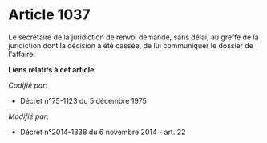 # Article 1037

Le secrétaire de la juridiction de renvoi demande, sans délai, au greffe de la juridiction dont la décision a été cassée, de
lui communiquer le dossier de l'affaire.

**Liens relatifs à cet article**

_Codifié par_:

  - Décret n°75-1123 du 5 décembre 1975

_Modifié par_:

  - Décret n°2014-1338 du 6 novembre 2014 - art. 22
